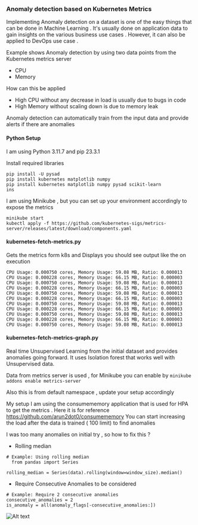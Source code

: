 ### Anomaly detection based on Kubernetes Metrics

Implementing Anomaly detection on a dataset is one of the easy things
that can be done in  Machine Learning . It's usually done on application data 
to gain insights on the various business use cases . However, it can also be applied
to DevOps use case . 

Example shows Anomaly detection by using two data points from the Kubernetes metrics 
server
 - CPU
 - Memory

How can this be applied  

- High CPU without any decrease in load is usually due to bugs in code
- High Memory without scaling down is due to memory leak 

Anomaly detection can automatically train from the input data and provide alerts if there are 
anomalies

#### Python Setup
I am using Python 3.11.7 and  pip 23.3.1

Install required libraries
```
pip install -U pysad
pip install kubernetes matplotlib numpy
pip install kubernetes matplotlib numpy pysad scikit-learn
ins
```
I am using Minikube , but you can set up your environment accordingly to expose the metrics
```
minikube start
kubectl apply -f https://github.com/kubernetes-sigs/metrics-server/releases/latest/download/components.yaml
```

#### kubernetes-fetch-metrics.py

Gets the metrics form k8s and Displays you should see output like the on execution

```
CPU Usage: 0.000750 cores, Memory Usage: 59.08 MB, Ratio: 0.000013
CPU Usage: 0.000228 cores, Memory Usage: 66.15 MB, Ratio: 0.000003
CPU Usage: 0.000750 cores, Memory Usage: 59.08 MB, Ratio: 0.000013
CPU Usage: 0.000228 cores, Memory Usage: 66.15 MB, Ratio: 0.000003
CPU Usage: 0.000750 cores, Memory Usage: 59.08 MB, Ratio: 0.000013
CPU Usage: 0.000228 cores, Memory Usage: 66.15 MB, Ratio: 0.000003
CPU Usage: 0.000750 cores, Memory Usage: 59.08 MB, Ratio: 0.000013
CPU Usage: 0.000228 cores, Memory Usage: 66.15 MB, Ratio: 0.000003
CPU Usage: 0.000750 cores, Memory Usage: 59.08 MB, Ratio: 0.000013
CPU Usage: 0.000228 cores, Memory Usage: 66.15 MB, Ratio: 0.000003
CPU Usage: 0.000750 cores, Memory Usage: 59.08 MB, Ratio: 0.000013
```

#### kubernetes-fetch-metrics-graph.py

Real time Unsupervised Learning from the initial dataset and provides anomalies going forward. 
It uses Isolation forest that works well with Unsupervised data.

Data from metrics server is used , for Minikube you can enable by 
```minikube addons enable metrics-server```

Also this is from default namespace , update your setup accordingly 

My setup I am using the consumememory application that is used for HPA to get the metrics . 
Here it is for reference https://github.com/arun2dot0/consumememory
You can start increasing the load after the data is trained ( 100 limit) to find anomalies

I was too many anomalies on initial try , so how to fix this ?
- Rolling median 

```
# Example: Using rolling median
  from pandas import Series

rolling_median = Series(data).rolling(window=window_size).median()
``````

- Require Consecutive Anomalies to be considered

```
# Example: Require 2 consecutive anomalies
consecutive_anomalies = 2
is_anomaly = all(anomaly_flags[-consecutive_anomalies:])
```
![Alt text](anomaly_k8s_metrics.png?raw=true "Demo")
